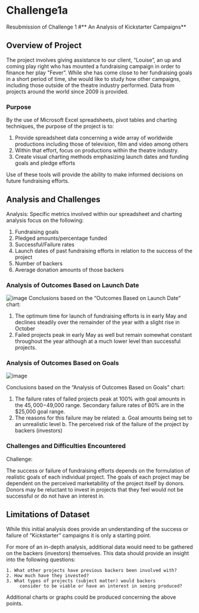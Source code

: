 # Challenge1a
Resubmission of Challenge 1
#** An Analysis of Kickstarter Campaigns**
## Overview of Project

The project involves giving assistance to our client, “Louise”, an up and coming play right who has mounted a fundraising campaign in order to finance her play "Fever”. While she has come close to her fundraising goals in a short period of time, she would like to study how other campaigns, including those outside of the theatre industry performed. Data from projects around the world since 2009 is provided.  

### Purpose

By the use of Microsoft Excel spreadsheets, pivot tables and charting techniques, the purpose of the project is to:

1.	Provide spreadsheet data concerning a wide array of worldwide productions including those of television, film and video among others  
2.	Within that effort, focus on productions within the theatre industry.
3.	Create visual charting methods emphasizing launch dates and funding goals and pledge efforts

Use of these tools will provide the ability to make informed decisions on future fundraising efforts.
## Analysis and Challenges

Analysis: Specific metrics involved within our spreadsheet and charting analysis focus on the following: 

1.	Fundraising goals 
2.	Pledged amounts/percentage funded
3.	Successful/Failure rates
4.	Launch dates of past fundraising efforts in relation to the success of the project
5.	Number of backers
6.	Average donation amounts of those backers
### Analysis of Outcomes Based on Launch Date
![image](https://user-images.githubusercontent.com/101996041/162111581-9bf58d7c-6b53-42a3-920c-3d324d08d49a.png)
Conclusions based on the “Outcomes Based on Launch Date” chart: 

1. The optimum time for launch of fundraising efforts is in early May and declines steadily over the remainder of the year with a slight rise in October
2. Failed projects peak in early May as well but remain somewhat constant throughout the year although at a much lower level than successful projects. 

### Analysis of Outcomes Based on Goals

![image](https://user-images.githubusercontent.com/101996041/162113462-b79f931d-6613-4552-b3fa-1fef23533779.png)

Conclusions based on the “Analysis of Outcomes Based on Goals” chart:  

1.	The failure rates of failed projects peak at 100% with goal amounts in the $45,000-$49,000 range. Secondary failure rates of 80% are in the $25,000 goal range. 
2.	The reasons for this failure may be related:
a.	Goal amounts being set to an unrealistic level
b.	The perceived risk of the failure of the project by backers (investors) 
### Challenges and Difficulties Encountered

Challenge: 

The success or failure of fundraising efforts depends on the formulation of realistic goals of each individual project. The goals of each project may be dependent on the perceived marketability of the project itself by donors. Donors may be reluctant to invest in projects that they feel would not be successful or do not have an interest in. 
## Limitations of Dataset
While this initial analysis does provide an understanding of the success or failure of “Kickstarter” campaigns it is only a starting point. 

For more of an in-depth analysis, additional data would need to be gathered on the backers (investors) themselves. This data should provide an insight into the following questions:


	1. What other projects have previous backers been involved with? 
	2. How much have they invested?
	3. What types of projects (subject matter) would backers 
         consider to be viable or have an interest in seeing produced?
 
Additional charts or graphs could be produced concerning the above points.







